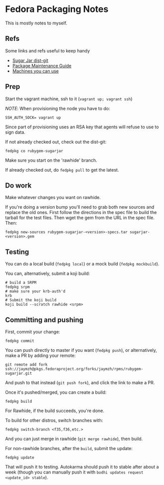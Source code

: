 # Fedora Packaging Notes

This is mostly notes to myself.

## Refs

Some links and refs useful to keep handy

* [Sugar Jar dist-git](https://src.fedoraproject.org/rpms/rubygem-sugarjar)
* [Package Maintenance Guide](https://docs.fedoraproject.org/en-US/package-maintainers/Package_Maintenance_Guide/)
* [Machines you can use](https://fedoraproject.org/wiki/Test_Machine_Resources_For_Package_Maintainers)

## Prep

Start the vagrant machine, ssh to it (`vagrant up; vagrant ssh`)

*NOTE*: When provisioning the node you have to do:

```shell
SSH_AUTH_SOCK= vagrant up
```

Since part of provisioning uses an RSA key that agents will refuse to use
to sign data.

If not already checked out, check out the dist-git:

```shell
fedpkg co rubygem-sugarjar
```

Make sure you start on the 'rawhide' branch.

If already checked out, do `fedpkg pull` to get the latest.

## Do work

Make whatever changes you want on rawhide.

If you're doing a version bump you'll need to grab both new sources and replace
the old ones. First follow the directions in the spec file to build the tarball
for the test files. Then wget the gem from the URL in the spec file. Then:

```shell
fedpkg new-sources rubygem-sugarjar-<version>-specs.tar sugarjar-<version>.gem
```

## Testing

You can do a local build (`fedpkg local`) or a mock build (`fedpkg mockbuild`).

You can, alternatively, submit a koji build:

```shell
# build a SRPM
fedpkg srpm
# make sure your krb-auth'd
krb
# Submit the koji build
koji build --scratch rawhide <srpm>
```

## Committing and pushing

First, commit your change:

```shell
fedpkg commit
```

You can push directly to master if you want (`fedpkg push`), or alternatively,
make a PR by adding your remote:

```shell
git remote add fork ssh://jaymzh@pkgs.fedoraproject.org/forks/jaymzh/rpms/rubygem-sugarjar.git
```

And push to that instead (`git push fork`), and click the link to make a PR.

Once it's pushed/merged, you can create a build:

```shell
fedpkg build
```

For Rawhide, if the build succeeds, you're done.

To build for other distros, switch branches with:

```shell
fedpkg switch-branch <f35,f36,etc.>
```

And you can just merge in rawhide (`git merge rawhide`), then build.

For non-rawhide branches, after the `build`, submit the update:

```shell
fedpkg update
```

That will push it to testing. Autokarma should push it to stable after about
a week (though you can manually push it with
`bodhi updates request <update_id> stable`).
